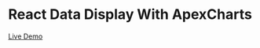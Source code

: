 # React Data Display With ApexCharts

[Live Demo](https://mr-kasper.github.io/react-data-display-with-apexcharts/)
